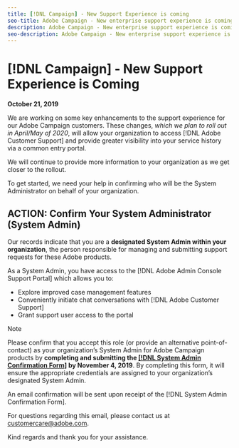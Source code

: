 ```yaml
---
title: [!DNL Campaign] - New Support Experience is coming
seo-title: Adobe Campaign - New enterprise support experience is coming
description: Adobe Campaign - New enterprise support experience is coming
seo-description: Adobe Campaign - New enterprise support experience is coming
---
```


# [!DNL Campaign] - New Support Experience is Coming

**October 21, 2019**

We are working on some key enhancements to the support experience for our Adobe Campaign customers. These changes, *which we plan to roll out in April/May of 2020*, will allow your organization to access [!DNL Adobe Customer Support] and provide greater visibility into your service history via a common entry portal.  

We will continue to provide more information to your organization as we get closer to the rollout.  

To get started, we need your help in confirming who will be the System Administrator on behalf of your organization. 

## ACTION: Confirm Your System Administrator (System Admin) 

Our records indicate that you are a **designated System Admin within your organization**, the person responsible for managing and submitting support requests for these Adobe products.  

As a System Admin, you have access to the [!DNL Adobe Admin Console Support Portal] which allows you to: 

* Explore improved case management features 
* Conveniently initiate chat conversations with [!DNL Adobe Customer Support] 
* Grant support user access to the portal 

>[!NOTE]
>Please confirm that you accept this role (or provide an alternative point-of-contact) as your organization’s System Admin for Adobe Campaign products by **completing and submitting the [[!DNL System Admin Confirmation Form]](https://adobe.allegiancetech.com/cgi-bin/qwebcorporate.dll?idx=SSSVH6) by November 4, 2019**.
>By completing this form, it will ensure the appropriate credentials are assigned to your organization’s designated System Admin.  

An email confirmation will be sent upon receipt of the [!DNL System Admin Confirmation Form].  

For questions regarding this email, please contact us at customercare@adobe.com. 

Kind regards and thank you for your assistance. 

